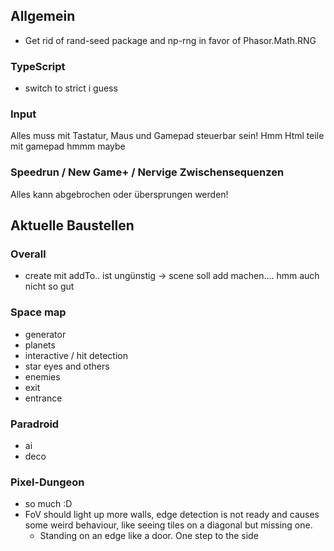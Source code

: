 ## Allgemein

* Get rid of rand-seed package and np-rng in favor of Phasor.Math.RNG

### TypeScript
* switch to strict i guess

### Input
Alles muss mit Tastatur, Maus und Gamepad steuerbar sein!
Hmm Html teile mit gamepad hmmm maybe

### Speedrun / New Game+ / Nervige Zwischensequenzen
Alles kann abgebrochen oder übersprungen werden!

## Aktuelle Baustellen

### Overall
* create mit addTo.. ist ungünstig -> scene soll add machen.... hmm auch nicht so gut

### Space map

* generator
* planets
* interactive / hit detection
* star eyes and others
* enemies
* exit
* entrance

### Paradroid

* ai
* deco

### Pixel-Dungeon

* so much :D
* FoV should light up more walls, edge detection is not ready and causes some weird behaviour, like seeing tiles on a diagonal but missing one.
  * Standing on an edge like a door. One step to the side
